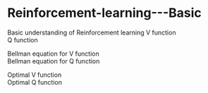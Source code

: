 # Reinforcement-learning---Basic
Basic understanding of Reinforcement learning
V function  
Q function  

Bellman equation for V function  
Bellman equation for Q function  

Optimal V function  
Optimal Q function  
